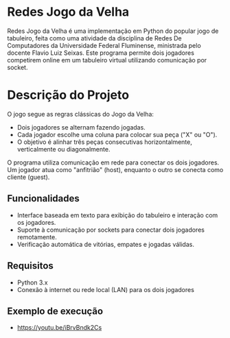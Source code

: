 # Redes Jogo da Velha 
  Redes Jogo da Velha é uma implementação em Python do popular jogo de tabuleiro, feita como uma atividade da disciplina de Redes De Computadores da Universidade Federal Fluminense, ministrada pelo docente Flavio Luiz Seixas. Este programa permite dois jogadores competirem online em um tabuleiro virtual utilizando comunicação por socket.

# Descrição do Projeto
O jogo segue as regras clássicas do Jogo da Velha:
- Dois jogadores se alternam fazendo jogadas.
- Cada jogador escolhe uma coluna para colocar sua peça ("X" ou "O").
- O objetivo é alinhar três peças consecutivas horizontalmente, verticalmente ou diagonalmente.

O programa utiliza comunicação em rede para conectar os dois jogadores. Um jogador atua como "anfitrião" (host), enquanto o outro se conecta como cliente (guest).

## Funcionalidades
- Interface baseada em texto para exibição do tabuleiro e interação com os jogadores.
- Suporte à comunicação por sockets para conectar dois jogadores remotamente.
- Verificação automática de vitórias, empates e jogadas válidas.

## Requisitos
- Python 3.x
- Conexão à internet ou rede local (LAN) para os dois jogadores

## Exemplo de execução

- https://youtu.be/iBrvBndk2Cs
